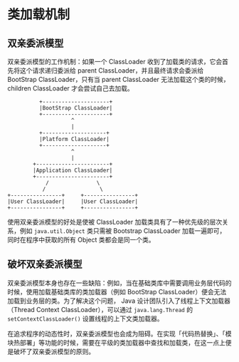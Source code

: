# 类加载机制

## 双亲委派模型

双亲委派模型的工作机制：如果一个 ClassLoader 收到了加载类的请求，它会首先将这个请求递归委派给 parent ClassLoader，并且最终请求会委派给 BootStrap ClassLoader，只有当 parent ClassLoader 无法加载这个类的时候，children ClassLoader 才会尝试自己去加载。

```plain text
          +---------------------+
          |BootStrap ClassLoader|
          +---------------------+
                    ^
                    |
          +--------------------+
          |Platform ClassLoader|
          +--------------------+
                    ^
                    |
        +-----------------------+
        |Application ClassLoader|
        +-----------------------+
            /               \
           /                 \
+----------------+     +----------------+
|User ClassLoader|     |User ClassLoader|
+----------------+     +----------------+
```

使用双亲委派模型的好处是使被 ClassLoader 加载类具有了一种优先级的层次关系，例如 `java.util.Object` 类只需被 Bootstrap ClassLoader 加载一遍即可，同时在程序中获取的所有 Object 类都会是同一个类。

## 破坏双亲委派模型

双亲委派模型本身也存在一些缺陷：例如，当在基础类库中需要调用业务层代码的时候，使用加载基础类库的类加载器（例如 BootStrap ClassLoader）便会无法加载到业务层的类。为了解决这个问题， Java 设计团队引入了线程上下文加载器（Thread Context ClassLoader），可以通过 `java.lang.Thread` 的 `setContextClassLoader()` 设置线程的上下文类加载器。

在追求程序的动态性时，双亲委派模型也会成为阻碍。在实现「代码热替换」、「模块热部署」等功能的时候，需要在平级的类加载器中查找和加载类，在这一点上便是破坏了双亲委派模型的原则。
